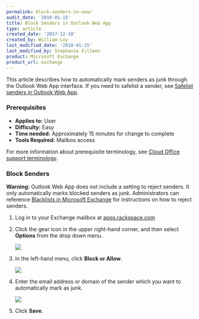 ```yaml
---
permalink: block-senders-in-owa/
audit_date: '2018-01-15'
title: Block Senders in Outlook Web App
type: article
created_date: '2017-12-18'
created_by: William Loy
last_modified_date: '2018-01-15'
last_modified_by: Stephanie Fillmon
product: Microsoft Exchange
product_url: exchange
---
```


This article describes how to automatically mark senders as junk through the Outlook Web App interface. If you need to safelist a sender, see [Safelist senders in Outlook Web App](/how-to/safelist-senders-in-owa).

### Prerequisites

- **Applies to:** User
- **Difficulty:** Easy
- **Time needed:** Approximately 15 minutes for change to complete
- **Tools Required:** Mailbox access

For more information about prerequisite terminology, see [Cloud Office support terminology](/how-to/cloud-office-support-terminology/).

### Block Senders

**Warning:** Outlook Web App does not include a setting to reject senders. It only automatically marks blocked senders as junk. Administrators can reference [Blacklists in Microsoft Exchange](/how-to/spam-preferences-safe-lists-and-black-list-in-microsoft-exchange/#manage-black-list) for instructions on how to reject senders.

1. Log in to your Exchange mailbox at [apps.rackspace.com](apps.rackspace.com)

2. Click the gear icon in the upper right-hand corner, and then select **Options** from the drop down menu.

    <img src="{% asset_path exchange/block-senders-in-owa/options_gear.png %}" />

3. In the left-hand menu, click **Block or Allow**.

    <img src="{% asset_path exchange/block-senders-in-owa/block_or_allow.png %}" />

4. Enter the email address or domain of the sender which you want to automatically mark as junk.

    <img src="{% asset_path exchange/block-senders-in-owa/blocked_senders.png %}" />

5. Click **Save**.     
